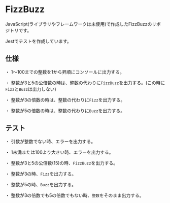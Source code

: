 # FizzBuzz

JavaScript(ライブラリやフレームワークは未使用)で作成したFizzBuzzのリポジトリです。

Jestでテストを作成しています。

## 仕様

・ 1〜100までの整数を1から昇順にコンソールに出力する。

・ 整数が3と5の公倍数の時は、整数の代わりに`FizzBuzz`を出力する。(この時に`Fizz`と`Buzz`は出力しない)

・ 整数が3の倍数の時は、整数の代わりに`Fizz`を出力する。

・ 整数が5の倍数の時は、整数の代わりに`Buzz`を出力する。


## テスト

・ 引数が整数でない時、エラーを出力する。

・ 1未満または100より大きい時、エラーを出力する。

・ 整数が3と5の公倍数(15)の時、`FizzBuzz`を出力する。

・ 整数が3の時、`Fizz`を出力する。

・ 整数が5の時、`Buzz`を出力する。

・ 整数が3の倍数でも5の倍数でもない時、`整数`をそのまま出力する。
